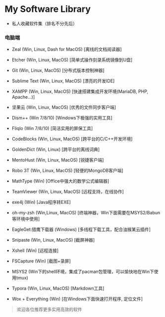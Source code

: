 My Software Library
===================
- 私人收藏软件集（排名不分先后）

### 电脑端

- Zeal (Win, Linux, Dash for MacOS) [离线的文档阅读器]

- Etcher (Win, Linux, MacOS) [简单式操作刻录系统镜像到U盘]

- Git (Win, Linux, MacOS) [分布式版本控制神器]

- Sublime Text (Win, Linux, MacOS) [漂亮的开发IDE]

- XAMPP (Win, Linux, MacOS) [快速搭建集成开发环境(MariaDB, PHP, Apache...)]

- 坚果云 (Win, Linux, MacOS) [优秀的文件同步客户端]

- Dism++ (Win 7/8/10) [Windows下极强的实用工具]

- Fliqlo (Win 7/8/10) [简洁实用的屏保工具]

- CodeBlocks (Win, Linux, MacOS) [跨平台的C/C++开发环境]

- GoldenDict (Win, Linux) [跨平台的离线词典]

- MentoHust (Win, Linux, MacOS) [锐捷客户端]

- Robo 3T (Win, Linux, MacOS) [轻便的MongoDB客户端]

- MathType (Win) [Office中强大的数学公式编辑器]

- TeamViewer (Win, Linux, MacOS) [远程支持，在线协作]

- exe4j (Win) [Java程序转EXE]

- oh-my-zsh (Win,Linux, MacOS) [终端神器，Win下面需要在MSYS2/Babun等环境中使用]

- EagleGet:猎鹰下载器 (Windows) [多线程下载工具，配合油猴某云插件]

- Snipaste (Win, Linux, MacOS) [截屏神器]

- Xshell (Win) [远程连接]

- FSCapture (Win) [截图+录屏]

- MSYS2 (Win下的shell环境，集成了pacman包管理，可以愉快地在Win下使用tmux)

- Typora (Win, Linux, MacOS) [Markdown工具]

- Wox + Everything (Win) [在Windows下面快速打开程序, 定位文件]

> 欢迎各位推荐更多实用高效的软件

